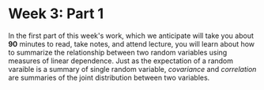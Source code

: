 # Week 3: Part 1

In the first part of this week's work, which we anticipate will take you about **90** minutes to read, take notes, and attend lecture, you will learn about how to summarize the relationship between two random variables using measures of linear dependence. Just as the expectation of a random varaible is a summary of single random variable, *covariance* and *correlation* are summaries of the joint distribution between two variables. 
